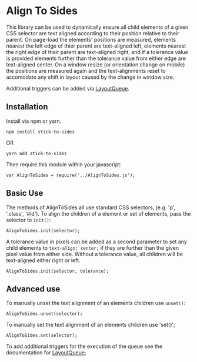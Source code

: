 # Align To Sides

This library can be used to dynamically ensure all child elements of a given CSS selector are text aligned according to their position relative to their parent. On page-load the elements' positions are measured, elements nearest the left edge of thier parent are text-aligned left, elements nearest the right edge of their parent are text-aligned right, and if a tolerance value is provided elements further than the tolerance value from either edge are text-aligned center. On a window resize (or orientation change on mobile) the positions are measured again and the text-alignments reset to accomodate any shift in layout caused by the change in window size.

Additional triggers can be added via [LayoutQueue](https://github.com/davejtoews/layout-queue).

##  Installation

Install via npm or yarn.

    npm install stick-to-sides

OR

	yarn add stick-to-sides

Then require this module within your javascript:

    var AlignToSides = require('../AlignToSides.js');

## Basic Use

The methods of AlignToSides all use standard CSS selectors, (e.g. 'p', '.class', '#id'). To align the children of a element or set of elements, pass the selector to `init()`:

    AlignToSides.init(selector);

A tolerance value in pixels can be added as a second parameter to set any child elements to `text-align: center;` if they are further than the given pixel value from either side. Without a tolerance value, all children will be text-aligned either right or left.

    AlignToSides.init(selector, tolerance);

## Advanced use

To manually unset the text alignment of an elements children use `unset()`:

	AlignToSides.unset(selector);

To manually set the text alignment of an elements children use 'set()';

    AlignToSides.set(selector);

To add additional triggers for the execution of the queue see the documentation for [LayoutQueue](https://github.com/davejtoews/layout-queue);